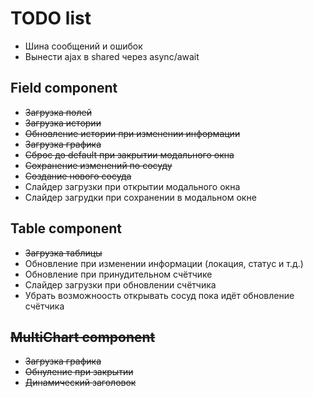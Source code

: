 # TODO list

- Шина сообщений и ошибок
- Вынести ajax в shared через async/await

## Field component

- ~~Загрузка полей~~
- ~~Загрузка истории~~
- ~~Обновление истории при изменении информации~~
- ~~Загрузка графика~~
- ~~Сброс до default при закрытии модального окна~~
- ~~Сохранение изменений по сосуду~~
- ~~Создание нового сосуда~~
- Слайдер загрузки при открытии модального окна
- Слайдер загрудки при сохранении в модальном окне

## Table component

- ~~Загрузка таблицы~~
- Обновление при изменении информации (локация, статус и т.д.)
- Обновление при принудительном счётчике
- Слайдер загрузки при обновлении счётчика
- Убрать возможноость открывать сосуд пока идёт обновление счётчика

## ~~MultiChart component~~

- ~~Загрузка графика~~
- ~~Обнуление при закрытии~~
- ~~Динамический заголовок~~
